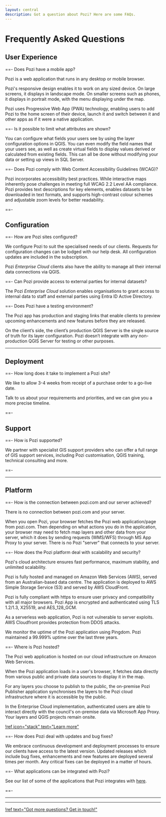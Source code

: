 ```yaml
---
layout: central
description: Got a question about Pozi? Here are some FAQs.
---
```


# Frequently Asked Questions

## User Experience

==- Does Pozi have a mobile app?

Pozi is a web application that runs in any desktop or mobile browser.

Pozi's responsive design enables it to work on any sized device. On large screens, it displays in landscape mode. On smaller screens such as phones, it displays in portrait mode, with the menu displaying under the map.

Pozi uses Progressive Web App (PWA) technology, enabling users to add Pozi to the home screen of their device, launch it and switch between it and other apps as if it were a native application.

==- Is it possible to limit what attributes are shown?

You can configure what fields your users see by using the layer configuration options in QGIS. You can even modify the field names that your users see, as well as create virtual fields to display values derived or calculated from existing fields. This can all be done without modifying your data or setting up views in SQL Server.

==- Does Pozi comply with Web Content Accessibility Guidelines (WCAG)?

Pozi incorporates accessibility best practices. While interactive maps inherently pose challenges in meeting full WCAG 2.2 Level AA compliance. Pozi provides text descriptions for key elements, enables datasets to be downloaded in text formats, and supports high-contrast colour schemes and adjustable zoom levels for better readability.

==-

## Configuration

==- How are Pozi sites configured?

We configure Pozi to suit the specialised needs of our clients. Requests for configuration changes can be lodged with our help desk. All configuration updates are included in the subscription.

Pozi *Enterprise Cloud* clients also have the ability to manage all their internal data connections via QGIS.

==- Can Pozi provide access to external parties for internal datasets?

The Pozi *Enterprise Cloud* solution enables organisations to grant access to internal data to staff and external parties using Entra ID Active Directory.

==- Does Pozi have a testing environment?

The Pozi app has production and staging links that enable clients to preview upcoming enhancements and new features before they are released.

On the client’s side, the client’s production QGIS Server is the single source of truth for its layer configuration. Pozi doesn’t integrate with any non-production QGIS Server for testing or other purposes.

---

## Deployment

==- How long does it take to implement a Pozi site?

We like to allow 3-4 weeks from receipt of a purchase order to a go-live date.

Talk to us about your requirements and priorities, and we can give you a more precise timeline.

==-

## Support

==- How is Pozi supported?

We partner with specialist GIS support providers who can offer a full range of GIS support services, including Pozi customisation, QGIS training, technical consulting and more.

==-

---

## Platform

==- How is the connection between pozi.com and our server achieved?

There is no connection between pozi.com and your server.

When you open Pozi, your browser fetches the Pozi web application/page from pozi.com. Then depending on what actions you do in the application, your browser may need to fetch map layers and other data from your server, which it does by sending requests (WMS/WFS) through MS App Proxy to your server. There is no Pozi "server" that connects to your server.

==- How does the Pozi platform deal with scalability and security?

Pozi's cloud architecture ensures fast performance, maximum stability, and unlimited scalability.

Pozi is fully hosted and managed on Amazon Web Services (AWS), served from an Australian-based data centre. The application is deployed to AWS Simple Storage Service (S3) and served by AWS CloudFront.

Pozi is fully compliant with https to ensure user privacy and compatibility with all major browsers. Pozi App is encrypted and authenticated using TLS 1.2/1.3, X25519, and AES_128_GCM.

As a serverless web application, Pozi is not vulnerable to server exploits. AWS Cloudfront provides protection from DDOS attacks.

We monitor the uptime of the Pozi application using Pingdom. Pozi maintained a 99.999% uptime over the last three years.

==- Where is Pozi hosted?

The Pozi web application is hosted on our cloud infrastructure on Amazon Web Services.

When the Pozi application loads in a user's browser, it fetches data directly from various public and private data sources to display it in the map.

For any layers you choose to publish to the public, the on-premise Pozi Publisher application synchronises the layers to the Pozi cloud infrastructure where it is accessible by the public.

In the Enterprise Cloud implementation, authenticated users are able to interact directly with the council's on-premise data via Microsoft App Proxy. Your layers and QGIS projects remain onsite.

[!ref icon="stack" text="Learn more"](../how-it-works/)

==- How does Pozi deal with updates and bug fixes?

We embrace continuous development and deployment processes to ensure our clients have access to the latest version. Updated releases which include bug fixes, enhancements and new features are deployed several times per month. Any critical fixes can be deployed in a matter of hours.

==- What applications can be integrated with Pozi?

See our list of some of the applications that Pozi integrates with [here](../admin-guide/integrations/).

==-

---

---

[!ref text="Got more questions? Get in touch!"](/contact/)
